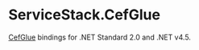 # ServiceStack.CefGlue

[CefGlue](https://gitlab.com/xiliumhq/chromiumembedded/cefglue) bindings for .NET Standard 2.0 and .NET v4.5.
